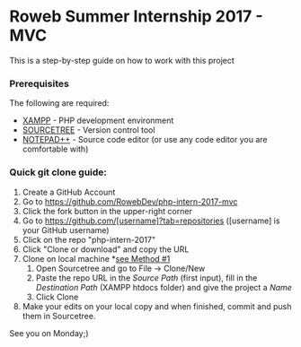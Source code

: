 # Roweb Summer Internship 2017 - MVC

This is a step-by-step guide on how to work with this project

### Prerequisites

The following are required:

* [XAMPP](https://www.apachefriends.org/xampp-files/5.6.31/xampp-win32-5.6.31-0-VC11-installer.exe) - PHP development environment
* [SOURCETREE](https://www.sourcetreeapp.com/) - Version control tool
* [NOTEPAD++](https://notepad-plus-plus.org/download/v7.4.2.html) - Source code editor (or use any code editor you are comfortable with)

### Quick git clone guide:

1. Create a GitHub Account
2. Go to https://github.com/RowebDev/php-intern-2017-mvc
3. Click the fork button in the upper-right corner
4. Go to https://github.com/[username]?tab=repositories ([username] is your GitHub username)
5. Click on the repo "php-intern-2017"
6. Click "Clone or download" and copy the URL
7. Clone on local machine *[see Method #1](https://confluence.atlassian.com/sourcetreekb/clone-a-repository-into-sourcetree-780870050.html)
	1. Open Sourcetree and go to File -> Clone/New 
	2. Paste the repo URL in the *Source Path* (first input), fill in the *Destination Path* (XAMPP htdocs folder) and give the project a *Name*
	3. Click Clone
8. Make your edits on your local copy and when finished, commit and push them in Sourcetree.

See you on Monday;)
